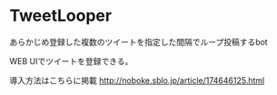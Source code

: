 # TweetLooper

あらかじめ登録した複数のツイートを指定した間隔でループ投稿するbot

WEB UIでツイートを登録できる。

導入方法はこちらに掲載
http://noboke.sblo.jp/article/174646125.html
